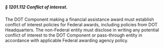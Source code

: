 ##### § 1201.112 Conflict of interest. #####

The DOT Component making a financial assistance award must establish conflict of interest policies for Federal awards, including policies from DOT Headquarters. The non-Federal entity must disclose in writing any potential conflict of interest to the DOT Component or pass-through entity in accordance with applicable Federal awarding agency policy.